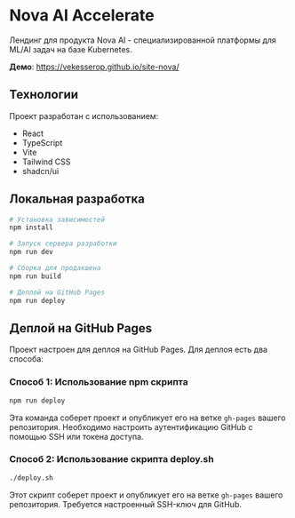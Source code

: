 # Nova AI Accelerate

Лендинг для продукта Nova AI - специализированной платформы для ML/AI задач на базе Kubernetes.

**Демо**: https://vekesserop.github.io/site-nova/

## Технологии

Проект разработан с использованием:

- React
- TypeScript
- Vite
- Tailwind CSS
- shadcn/ui

## Локальная разработка

```bash
# Установка зависимостей
npm install

# Запуск сервера разработки
npm run dev

# Сборка для продакшена
npm run build

# Деплой на GitHub Pages
npm run deploy
```

## Деплой на GitHub Pages

Проект настроен для деплоя на GitHub Pages. Для деплоя есть два способа:

### Способ 1: Использование npm скрипта

```bash
npm run deploy
```

Эта команда соберет проект и опубликует его на ветке `gh-pages` вашего репозитория. Необходимо настроить аутентификацию GitHub с помощью SSH или токена доступа.

### Способ 2: Использование скрипта deploy.sh

```bash
./deploy.sh
```

Этот скрипт соберет проект и опубликует его на ветке `gh-pages` вашего репозитория. Требуется настроенный SSH-ключ для GitHub.
